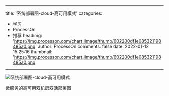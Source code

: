 
---
title: '系统部署图-cloud-高可用模式'
categories: 
 - 学习
 - ProcessOn
 - 推荐
headimg: 'https://img.processon.com/chart_image/thumb/602200df1e085321198485a0.png'
author: ProcessOn
comments: false
date: 2022-01-12 15:25:16
thumbnail: 'https://img.processon.com/chart_image/thumb/602200df1e085321198485a0.png'
---

<div>   
<img class="thumb" alt="系统部署图-cloud-高可用模式" src="https://img.processon.com/chart_image/thumb/602200df1e085321198485a0.png" referrerpolicy="no-referrer">
<p>微服务的高可用双机房双活部署图</p>  
</div>
            
